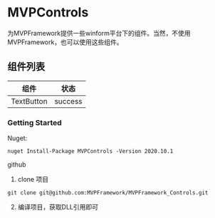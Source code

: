 # MVPControls
为MVPFramework提供一些winform平台下的组件。当然，不使用MVPFramework，也可以使用这些组件。

## 组件列表
|       组件       |  状态   |
| --------------- | ------- |
| TextButton | success |

### Getting Started
Nuget:
```
nuget Install-Package MVPControls -Version 2020.10.1
```

github  
1. clone 项目
```
git clone git@github.com:MVPFramework/MVPFramework_Controls.git
```
2. 编译项目，获取DLL引用即可
